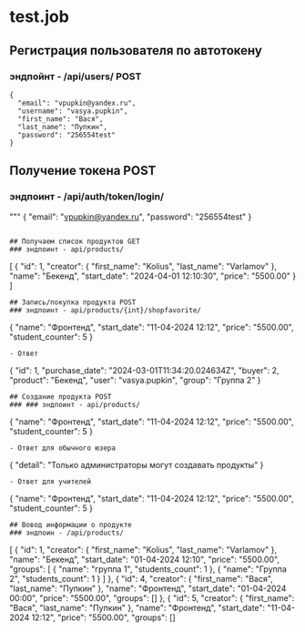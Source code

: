 # test.job


## Регистрация пользователя по автотокену

### эндпойнт - /api/users/ POST
```
{
  "email": "vpupkin@yandex.ru",
  "username": "vasya.pupkin",
  "first_name": "Вася",
  "last_name": "Пупкин",
  "password": "256554test"
}
```
## Получение токена POST
### эндпоинт - /api/auth/token/login/
"""
{
  "email": "vpupkin@yandex.ru",
  "password": "256554test"
}
```

## Получаем список продуктов GET
### эндпоинт - api/products/
```
[
    {
        "id": 1,
        "creator": {
            "first_name": "Kolius",
            "last_name": "Varlamov"
        },
        "name": "Бекенд",
        "start_date": "2024-04-01 12:10:30",
        "price": "5500.00"
    }
]
```
## Запись/покупка продукта POST
### эндпоинт - api/products/{int}/shopfavorite/
```
{
    "name": "Фронтенд",
    "start_date": "11-04-2024 12:12",
    "price": "5500.00",
    "student_counter": 5
}
```
- Ответ 
```
{
    "id": 1,
    "purchase_date": "2024-03-01T11:34:20.024634Z",
    "buyer": 2,
    "product": "Бекенд",
    "user": "vasya.pupkin",
    "group": "Группа 2"
}
```
## Создание продукта POST
### ### эндпоинт - api/products/
```
{
    "name": "Фронтенд",
    "start_date": "11-04-2024 12:12",
    "price": "5500.00",
    "student_counter": 5
}
```
- Ответ для обычного юзера
```
{
    "detail": "Только администраторы могут создавать продукты"
}
```
- Ответ для учителей
```
{
    "name": "Фронтенд",
    "start_date": "11-04-2024 12:12",
    "price": "5500.00",
    "student_counter": 5
}
```
## Вовод информации о продукте
### эндпоин - /api/products/
```
[
    {
        "id": 1,
        "creator": {
            "first_name": "Kolius",
            "last_name": "Varlamov"
        },
        "name": "Бекенд",
        "start_date": "01-04-2024 12:10",
        "price": "5500.00",
        "groups": [
            {
                "name": "группа 1",
                "students_count": 1
            },
            {
                "name": "Группа 2",
                "students_count": 1
            }
        ]
    },
    {
        "id": 4,
        "creator": {
            "first_name": "Вася",
            "last_name": "Пупкин"
        },
        "name": "Фронтенд",
        "start_date": "01-04-2024 00:00",
        "price": "5500.00",
        "groups": []
    },
    {
        "id": 5,
        "creator": {
            "first_name": "Вася",
            "last_name": "Пупкин"
        },
        "name": "Фронтенд",
        "start_date": "11-04-2024 12:12",
        "price": "5500.00",
        "groups": []
```
